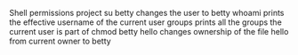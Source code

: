Shell permissions project
su betty changes the user to betty
whoami prints the effective username of the current user
groups prints all the groups the current user is part of
chmod betty hello changes ownership of the file hello from current owner to betty
